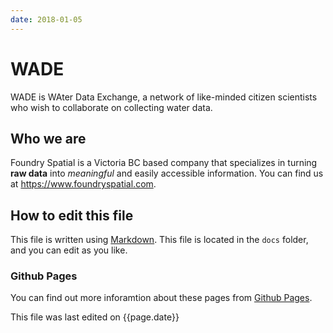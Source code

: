 ```yaml
---
date: 2018-01-05
---
```


# WADE

WADE is WAter Data Exchange, a network of like-minded citizen scientists who wish to collaborate on collecting water data.

## Who we are

Foundry Spatial is a Victoria BC based company that specializes in turning **raw data** into _meaningful_ and easily accessible information. You can find us at <https://www.foundryspatial.com>.

## How to edit this file

This file is written using [Markdown](https://guides.github.com/features/mastering-markdown/). This file is located in the `docs` folder, and you can edit as you like.

### Github Pages

You can find out more inforamtion about these pages from [Github Pages](https://pages.github.com/).

This file was last edited on {{page.date}}
